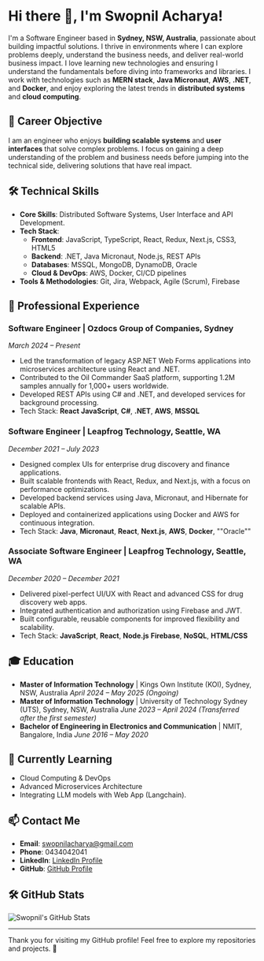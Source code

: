 # Hi there 👋, I'm **Swopnil Acharya**!

I'm a Software Engineer based in **Sydney, NSW, Australia**, passionate about building impactful solutions. I thrive in environments where I can explore problems deeply, understand the business needs, and deliver real-world business impact. I love learning new technologies and ensuring I understand the fundamentals before diving into frameworks and libraries. I work with technologies such as **MERN stack**, **Java Micronaut**, **AWS**, **.NET**, and **Docker**, and enjoy exploring the latest trends in **distributed systems** and **cloud computing**.

## 🚀 Career Objective
I am an engineer who enjoys **building scalable systems** and **user interfaces** that solve complex problems. I focus on gaining a deep understanding of the problem and business needs before jumping into the technical side, delivering solutions that have real impact.

## 🛠️ Technical Skills

- **Core Skills**: Distributed Software Systems, User Interface and API Development.
- **Tech Stack**: 
  - **Frontend**: JavaScript, TypeScript, React, Redux, Next.js, CSS3, HTML5
  - **Backend**: .NET, Java Micronaut, Node.js, REST APIs
  - **Databases**: MSSQL, MongoDB, DynamoDB, Oracle
  - **Cloud & DevOps**: AWS, Docker, CI/CD pipelines
- **Tools & Methodologies**: Git, Jira, Webpack, Agile (Scrum), Firebase

## 💼 Professional Experience

### Software Engineer | **Ozdocs Group of Companies**, Sydney
*March 2024 – Present*
- Led the transformation of legacy ASP.NET Web Forms applications into microservices architecture using React and .NET.
- Contributed to the Oil Commander SaaS platform, supporting 1.2M samples annually for 1,000+ users worldwide.
- Developed REST APIs using C# and .NET, and developed services for background processing.
- Tech Stack: **React** **JavaScript**, **C#**, **.NET**, **AWS**, **MSSQL**

### Software Engineer | **Leapfrog Technology**, Seattle, WA
*December 2021 – July 2023*
- Designed complex UIs for enterprise drug discovery and finance applications.
- Built scalable frontends with React, Redux, and Next.js, with a focus on performance optimizations.
- Developed backend services using Java, Micronaut, and Hibernate for scalable APIs.
- Deployed and containerized applications using Docker and AWS for continuous integration.
- Tech Stack: **Java**, **Micronaut**, **React**, **Next.js**, **AWS**, **Docker**, ""Oracle""

### Associate Software Engineer | **Leapfrog Technology**, Seattle, WA
*December 2020 – December 2021*
- Delivered pixel-perfect UI/UX with React and advanced CSS for drug discovery web apps.
- Integrated authentication and authorization using Firebase and JWT.
- Built configurable, reusable components for improved flexibility and scalability.
- Tech Stack: **JavaScript**, **React**, **Node.js** **Firebase**, **NoSQL**, **HTML/CSS**

## 🎓 Education

- **Master of Information Technology** | Kings Own Institute (KOI), Sydney, NSW, Australia
  *April 2024 – May 2025 (Ongoing)*
- **Master of Information Technology** | University of Technology Sydney (UTS), Sydney, NSW, Australia
  *June 2023 – April 2024 (Transferred after the first semester)*
- **Bachelor of Engineering in Electronics and Communication** | NMIT, Bangalore, India
  *June 2016 – May 2020*

## 🌱 Currently Learning
- Cloud Computing & DevOps
- Advanced Microservices Architecture
- Integrating LLM models with Web App (Langchain).

## 📫 Contact Me
- **Email**: [swopnilacharya@gmail.com](mailto:swopnilacharya@gmail.com)
- **Phone**: 0434042041
- **LinkedIn**: [LinkedIn Profile](https://www.linkedin.com/in/swopnil-acharya/)
- **GitHub**: [GitHub Profile](https://github.com/swopnilacharya)

## 🛠️ GitHub Stats
![Swopnil's GitHub Stats](https://github-readme-stats.vercel.app/api?username=swopnilll&show_icons=true&count_private=true&hide=prs&theme=radical)


---

Thank you for visiting my GitHub profile! Feel free to explore my repositories and projects. 🚀
